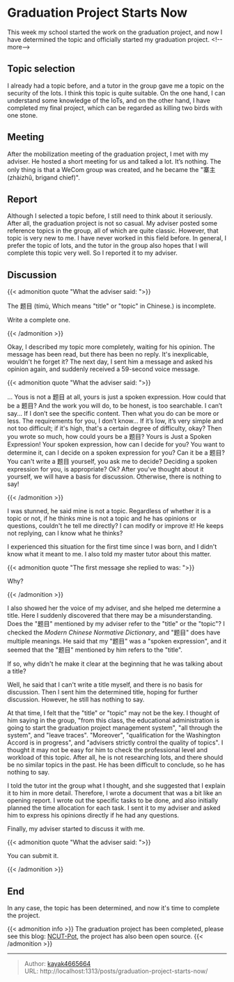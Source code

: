 # Graduation Project Starts Now


This week my school started the work on the graduation project, and now I have determined the topic and officially started my graduation project.
&lt;!--more--&gt;

## Topic selection

I already had a topic before, and a tutor in the group gave me a topic on the security of the Iots. I think this topic is quite suitable. On the one hand, I can understand some knowledge of the IoTs, and on the other hand, I have completed my final project, which can be regarded as killing two birds with one stone.

## Meeting

After the mobilization meeting of the graduation project, I met with my adviser. He hosted a short meeting for us and talked a lot. It’s nothing. The only thing is that a WeCom group was created, and he became the &#34;寨主 (zhàizhǔ, brigand chief)&#34;.

## Report

Although I selected a topic before, I still need to think about it seriously. After all, the graduation project is not so casual. My adviser posted some reference topics in the group, all of which are quite classic. However, that topic is very new to me. I have never worked in this field before. In general, I prefer the topic of Iots, and the tutor in the group also hopes that I will complete this topic very well. So I reported it to my adviser.

## Discussion

{{&lt; admonition quote &#34;What the adviser said: &#34;&gt;}}

The 题目 (tímù, Which means &#34;title&#34; or &#34;topic&#34; in Chinese.) is incomplete.

Write a complete one.

{{&lt; /admonition &gt;}}

Okay, I described my topic more completely, waiting for his opinion. The message has been read, but there has been no reply. It&#39;s inexplicable, wouldn&#39;t he forget it? The next day, I sent him a message and asked his opinion again, and suddenly received a 59-second voice message.

{{&lt; admonition quote &#34;What the adviser said: &#34;&gt;}}

... Yous is not a 题目 at all, yours is just a spoken expression. How could that be a 题目? And the work you will do, to be honest, is too searchable. I can’t say... If I don’t see the specific content. Then what you do can be more or less. The requirements for you, I don’t know... If it’s low, it’s very simple and not too difficult; if it&#39;s high, that&#39;s a certain degree of difficulty, okay? Then you wrote so much, how could yours be a 题目? Yours is Just a Spoken Expression! Your spoken expression, how can I decide for you? You want to determine it, can I decide on a spoken expression for you? Can it be a 题目? You can&#39;t write a 题目 yourself, you ask me to decide? Deciding a spoken expression for you, is appropriate? Ok? After you’ve thought about it yourself, we will have a basis for discussion. Otherwise, there is nothing to say!

{{&lt; /admonition &gt;}}

I was stunned, he said mine is not a topic. Regardless of whether it is a topic or not, if he thinks mine is not a topic and he has opinions or questions, couldn&#39;t he tell me directly? I can modify or improve it! He keeps not replying, can I know what he thinks?

I experienced this situation for the first time since I was born, and I didn&#39;t know what it meant to me. I also told my master tutor about this matter.

{{&lt; admonition quote &#34;The first message she replied to was: &#34;&gt;}}

Why?

{{&lt; /admonition &gt;}}

I also showed her the voice of my adviser, and she helped me determine a title. Here I suddenly discovered that there may be a misunderstanding. Does the &#34;题目&#34; mentioned by my adviser refer to the &#34;title&#34; or the &#34;topic&#34;? I checked the *Modern Chinese Normative Dictionary*, and &#34;题目&#34; does have multiple meanings. He said that my &#34;题目&#34; was a &#34;spoken expression&#34;, and it seemed that the &#34;题目&#34; mentioned by him refers to the &#34;title&#34;.

If so, why didn&#39;t he make it clear at the beginning that he was talking about a title?

Well, he said that I can&#39;t write a title myself, and there is no basis for discussion. Then I sent him the determined title, hoping for further discussion. However, he still has nothing to say.

At that time, I felt that the &#34;title&#34; or &#34;topic&#34; may not be the key. I thought of him saying in the group, &#34;from this class, the educational administration is going to start the graduation project management system&#34;, &#34;all through the system&#34;, and &#34;leave traces&#34;. &#34;Moreover&#34;, &#34;qualification for the Washington Accord is in progress&#34;, and &#34;advisers strictly control the quality of topics&#34;. I thought it may not be easy for him to check the professional level and workload of this topic. After all, he is not researching Iots, and there should be no similar topics in the past. He has been difficult to conclude, so he has nothing to say.

I told the tutor int the group what I thought, and she suggested that I explain it to him in more detail. Therefore, I wrote a document that was a bit like an opening report. I wrote out the specific tasks to be done, and also initially planned the time allocation for each task. I sent it to my adviser and asked him to express his opinions directly if he had any questions.

Finally, my adviser started to discuss it with me.

{{&lt; admonition quote &#34;What the adviser said: &#34;&gt;}}

You can submit it.

{{&lt; /admonition &gt;}}

## End

In any case, the topic has been determined, and now it&#39;s time to complete the project.

{{&lt; admonition info &gt;}}
The graduation project has been completed, please see this blog: [NCUT-Pot](https://www.kayak4665664.com/zh-cn/ncut-pot/), the project has also been open source.
{{&lt; /admonition &gt;}}

---

> Author: [kayak4665664](https://github.com/kayak4665664)  
> URL: http://localhost:1313/posts/graduation-project-starts-now/  

